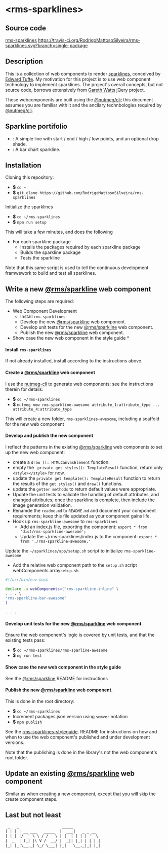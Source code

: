 &lt;rms-sparklines&gt;
=

Source code
--
[rms-sparklines](https://github.com/RodrigoMattosoSilveira/rms-sparklines) https://travis-ci.org/RodrigoMattosoSilveira/rms-sparklines.svg?branch=single-package


Description
--
This is a collection of web components to render [sparklines](https://www.edwardtufte.com/bboard/q-and-a-fetch-msg?msg_id=0001OR), conceived by [Edward Tufte](https://www.edwardtufte.com/tufte/). My motivation for this project is to use web component technology to implement sparklines. The project's overall concepts, but not source code, borrows extensively from [Gareth Watts](https://omnipotent.net/jquery.sparkline/#s-about) jQery project.

These webcomponents are built using the [@nutmeg/cli](https://github.com/abraham/nutmeg-cli); this document assumes you are familiar with it and the ancilary technbologies required by [@nutmeg/cli](https://github.com/abraham/nutmeg-cli).

## Sparkline portifolio
* [<rms-sparkline-inline>](https://github.com/RodrigoMattosoSilveira/rms-sparklines/tree/master/rms-sparkline-inline): A simple line with start / end / high / low points, and an optional drop shade.
* [<rms-sparkline-bar-chart>](https://github.com/RodrigoMattosoSilveira/rms-sparklines/tree/master/rms-sparkline-bar-chart): A bar chart sparkline.

## Installation
Cloning this repository: 
* **$** `cd ~`
* **$** `git clone https://github.com/RodrigoMattosoSilveira/rms-sparklines`

Initialize the sparklines
* **$** `cd ~/rms-sparklines`
* **$** `npm run setup`

This will take a few minutes, and does the following
* For each sparkline package
    * Installs the packages required by each sparkline package
    * Builds the sparkline package
    * Tests the sparkline
    
Note that this same script is used to tell the continuous development framwework to build and test all sparklines.
    
## Write a new [@rms/sparkline](https://github.com/RodrigoMattosoSilveira/rms-sparklines) web component
The following steps are required:
* Web Component Development
    * Install `rms-sparklines`
    * Develop the new [@rms/sparkline](https://github.com/RodrigoMattosoSilveira/rms-sparklines) web component.
    * Develop unit tests for the new [@rms/sparkline](https://github.com/RodrigoMattosoSilveira/rms-sparklines) web component.
    * Publish the new [@rms/sparkline](https://github.com/RodrigoMattosoSilveira/rms-sparklines) web component.
* Show case the new web component in the style guide
    * 

#### Install `rms-sparklines` 
If not already installed, install according to the instructions above.

#### Create a [@rms/sparkline](https://github.com/RodrigoMattosoSilveira/rms-sparklines) web component
I use the [nutmeg-cli](https://github.com/abraham/nutmeg-cli) to generate web components; see the instructions therein for details:
* **$** `cd ~/rms-sparklines`
* **$** `nutmeg new rms-sparkline-awesome attribute_1:attribute_type ... attribute_4:attribute_type`

This will create a new folder, `rms-sparklines-awesome`, including a scaffold for the new web component


#### Develop and publish the new component 
I reflect the patterns in the existing [@rms/sparkline](https://github.com/RodrigoMattosoSilveira/rms-sparklines) web components to set up the new web component:
* create a `draw (): HTMLCanvasElement` function.
* empty the ` private get styles(): TemplateResult` function, return only `<style></style>` for now.
* update the `private get template(): TemplateResult` function to return the results of the `get styles()` and `draw()` functions.
* update the `getter methods` to return default values were appropriate.
* Update the unit tests to validate the handling of default attributes, and changed attributes; once the sparkline is complete, then include the image generation validation.
* Renamde the `readme.md` to `README.md` and document your component requirements; keep this file updated as your component gains life.
* Hook up `rms-sparkline-awesome` to `rms-sparklines`
    * Add an index.js file, exporting the component: `export * from 'dist/rms-sparkline-awesome';`
    * Update the ~/rms-sparklines/index.js to the component: `export * from './rms-sparkline-awesome;'`

Update the `~/sparklines/app/setup.sh` script to initialize `rms-sparkline-awesome`
* Add the relative web component path to the `setup.sh` script webComponents array`setup.sh`
````bash
#!/usr/bin/env bash

declare -a webComponents=("rms-sparkline-inline" \
. . . \
"rms-sparkline-bar-awesome"
)

. . . 
````

#### Develop unit tests for the new [@rms/sparkline](https://github.com/RodrigoMattosoSilveira/rms-sparklines) web component.
Ensure the web component's logic is covered by unit tests, and that the existing tests pass:
* **$** `cd ~/rms-sparklines/rms-sparline-awesome`
* **$** `ng run test`


#### Show case the new web component in the style guide
See the [@rms/sparkline](https://github.com/RodrigoMattosoSilveira/rms-sparklines) README for instructions

#### Publish the new [@rms/sparkline](https://github.com/RodrigoMattosoSilveira/rms-sparklines) web component.
This is done in the root directory:
* **$** `cd ~/rms-sparklines`
* Increment packages.json version using `semver` notation
* **$** `npm publish`

See the [rms-sparklines-styleguide](https://github.com/RodrigoMattosoSilveira/rms-sparklines-styleguide). README for instructions on how and when to use the web component's published and under development versions.

Note that the publishing is done in the library's not the web component's root folder. 

## Update an existing [@rms/sparkline](https://github.com/RodrigoMattosoSilveira/rms-sparklines) web component
Similar as when creating a new component, except that you will skip the create component steps.

## Last but not least
    
````html
 _   _                   _____            
| | | | __ ___   _____  |  ___|   _ _ __  
| |_| |/ _` \ \ / / _ \ | |_ | | | | '_ \ 
|  _  | (_| |\ V /  __/ |  _|| |_| | | | |
|_| |_|\__,_| \_/ \___| |_|   \__,_|_| |_|                                      
````